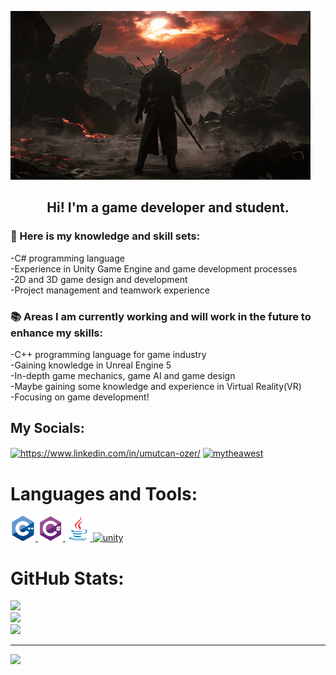 
![](ds.gif)



<h2 align="center">Hi! I'm a game developer and student.</h2>
<h3>🚀 Here is my knowledge and skill sets:</h3>
<p>-C# programming language<br/>
-Experience in Unity Game Engine and game development processes<br/>
-2D and 3D game design and development<br/>
-Project management and teamwork experience<br/>
</p>



<h3>📚 Areas I am currently working and will work in the future to enhance my skills:</h3>
<p>-C++ programming language for game industry<br/>
-Gaining knowledge in Unreal Engine 5<br/>
-In-depth game mechanics, game AI and game design<br/>
-Maybe gaining some knowledge and experience in Virtual Reality(VR)<br/>
-Focusing on game development!<br/>
</p>



## My Socials:
<p align="left">
<a href="https://linkedin.com/in/umutcan-ozer/" target="blank"><img align="center" src="https://raw.githubusercontent.com/rahuldkjain/github-profile-readme-generator/master/src/images/icons/Social/linked-in-alt.svg" alt="https://www.linkedin.com/in/umutcan-ozer/" height="30" width="40" /></a>
<a href="https://www.hackerrank.com/mytheawest" target="blank"><img align="center" src="https://raw.githubusercontent.com/rahuldkjain/github-profile-readme-generator/master/src/images/icons/Social/hackerrank.svg" alt="mytheawest" height="30" width="40" /></a>
</p>

# Languages and Tools:
<p align="left"> <a href="https://www.w3schools.com/cpp/" target="_blank" rel="noreferrer"> <img src="https://raw.githubusercontent.com/devicons/devicon/master/icons/cplusplus/cplusplus-original.svg" alt="cplusplus" width="40" height="40"/> </a> <a href="https://www.w3schools.com/cs/" target="_blank" rel="noreferrer"> <img src="https://raw.githubusercontent.com/devicons/devicon/master/icons/csharp/csharp-original.svg" alt="csharp" width="40" height="40"/> </a> <a href="https://www.java.com" target="_blank" rel="noreferrer"> <img src="https://raw.githubusercontent.com/devicons/devicon/master/icons/java/java-original.svg" alt="java" width="40" height="40"/> </a> <a href="https://unity.com/" target="_blank" rel="noreferrer"> <img src="https://www.vectorlogo.zone/logos/unity3d/unity3d-icon.svg" alt="unity" width="40" height="40"/> </a> </p>


# GitHub Stats:
![](https://github-readme-stats.vercel.app/api?username=umutcanozer&theme=tokyonight&hide_border=false&include_all_commits=false&count_private=false)<br/>
![](https://github-readme-streak-stats.herokuapp.com/?user=umutcanozer&theme=tokyonight&hide_border=false)<br/>
![](https://github-readme-stats.vercel.app/api/top-langs/?username=umutcanozer&theme=tokyonight&hide_border=false&include_all_commits=false&count_private=false&layout=compact)



---
[![](https://visitcount.itsvg.in/api?id=umutcanozer&icon=5&color=6)](https://visitcount.itsvg.in)

